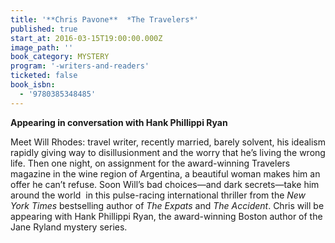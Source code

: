 ```yaml
---
title: '**Chris Pavone**  *The Travelers*'
published: true
start_at: 2016-03-15T19:00:00.000Z
image_path: ''
book_category: MYSTERY
program: '-writers-and-readers'
ticketed: false
book_isbn:
  - '9780385348485'
---
```


**Appearing in conversation with Hank Phillippi Ryan**

Meet Will Rhodes: travel writer, recently married, barely solvent, his idealism rapidly giving way to disillusionment and the worry that he’s living the wrong life. Then one night, on assignment for the award-winning Travelers magazine in the wine region of Argentina, a beautiful woman makes him an offer he can’t refuse. Soon Will’s bad choices—and dark secrets—take him around the world  in this pulse-racing international thriller from the *New York Times* bestselling author of *The Expats* and *The Accident*. Chris will be appearing with Hank Phillippi Ryan, the award-winning Boston author of the Jane Ryland mystery series.